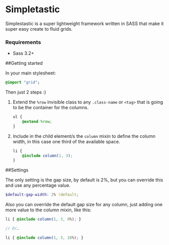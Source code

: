 Simpletastic
============

Simplestastic is a super lightweight framework written in SASS that make it super easy create to fluid grids.

### Requirements

- Sass 3.2+

##Getting started

In your main stylesheet:

```sass
@import "grid";
```

Then just 2 steps :)

1. Extend the `%row` invisible class to any `.class-name` or `<tag>` that is going to be the container for the columns.

    ```scss
    ul {
        @extend %row;
    }
    ```
2. Include in the child element/s the `column` mixin to define the column width, in this case one third of the available space.

    ```scss
    li {
        @include column(1, 3);
    }
    ```

##Settings

The only setting is the gap size, by default is 2%, but you can override this and use any percentage value.

```scss
$default-gap-width: 2% !default;
```

Also you can override the default gap size for any column, just adding one more value to the column mixin, like this:

```scss
li { @include column(1, 3, 0%); }

// Or…

li { @include column(1, 3, 10%); }
```
